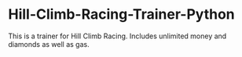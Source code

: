 # Hill-Climb-Racing-Trainer-Python
This is a trainer for Hill Climb Racing. Includes unlimited money and diamonds as well as gas.
